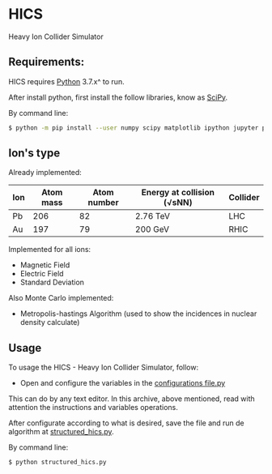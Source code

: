 # HICS
Heavy Ion Collider Simulator

## Requirements:

HICS requires [Python](https://www.python.org/) 3.7.x^ to run.

After install python, first install the follow libraries, know as [SciPy](https://www.scipy.org/).

By command line:
```sh
$ python -m pip install --user numpy scipy matplotlib ipython jupyter pandas sympy nose
```

## Ion's type
Already implemented:

| Ion | Atom mass | Atom number | Energy at collision (√sNN) | Collider |
| --- | --------- | ----------- | -------------------------- | -------- |
| Pb  | 206       | 82          | 2.76 TeV                   | LHC      |
| Au  | 197       | 79          | 200  GeV                   | RHIC     |

Implemented for all ions:

* Magnetic Field
* Electric Field
* Standard Deviation

Also Monte Carlo implemented:

* Metropolis-hastings Algorithm (used to show the incidences in nuclear density calculate)


## Usage
To usage the HICS - Heavy Ion Collider Simulator, follow:

* Open and configure the variables in the [configurations file.py](configurations_hics.py)

This can do by any text editor. In this archive, above mentioned, read with attention the instructions and variables operations.


After configurate according to what is desired, save the file and run de algorithm at [structured_hics.py](structured_hics.py).

By command line:
```sh
$ python structured_hics.py
```

